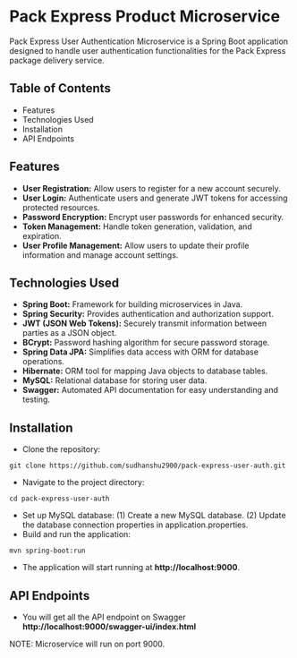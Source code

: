 # Pack Express Product Microservice

Pack Express User Authentication Microservice is a Spring Boot application designed to handle user authentication functionalities for the Pack Express package delivery service.

## Table of Contents

* Features
* Technologies Used
* Installation
* API Endpoints

## Features

* **User Registration:** Allow users to register for a new account securely.
* **User Login:** Authenticate users and generate JWT tokens for accessing protected resources.
* **Password Encryption:** Encrypt user passwords for enhanced security.
* **Token Management:** Handle token generation, validation, and expiration.
* **User Profile Management:** Allow users to update their profile information and manage account settings.

## Technologies Used

* **Spring Boot:** Framework for building microservices in Java.
* **Spring Security:** Provides authentication and authorization support.
* **JWT (JSON Web Tokens):** Securely transmit information between parties as a JSON object.
* **BCrypt:** Password hashing algorithm for secure password storage.
* **Spring Data JPA:** Simplifies data access with ORM for database operations.
* **Hibernate:** ORM tool for mapping Java objects to database tables.
* **MySQL:** Relational database for storing user data.
* **Swagger:** Automated API documentation for easy understanding and testing.

## Installation

* Clone the repository:
```
git clone https://github.com/sudhanshu2900/pack-express-user-auth.git
```
* Navigate to the project directory:
```
cd pack-express-user-auth
```
* Set up MySQL database:
  (1) Create a new MySQL database.
  (2) Update the database connection properties in application.properties.
* Build and run the application:
```
mvn spring-boot:run
```
* The application will start running at **http://localhost:9000**.

## API Endpoints
* You will get all the API endpoint on Swagger **http://localhost:9000/swagger-ui/index.html**

NOTE: Microservice will run on port 9000.
